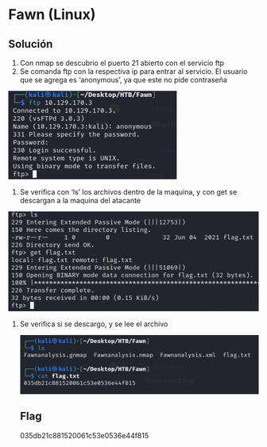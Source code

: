 # Fawn (Linux)

## Solución

1. Con nmap se descubrio el puerto 21 abierto con el servicio ftp
2. Se comanda ftp con la respectiva ip para entrar al servicio. El usuario que se agrega es ‘anonymous’, ya que este no pide contraseña

![Captura de pantalla 2023-02-10 125525.png](../../images/Captura_de_pantalla_2023-02-10_125525.png)

1. Se verifica con ‘ls’ los archivos dentro de la maquina, y con get se descargan a la maquina del atacante

![Captura de pantalla 2023-02-10 125906.png](../../images/Captura_de_pantalla_2023-02-10_125906.png)

1. Se verifica si se descargo, y se lee el archivo
    
    ![Captura de pantalla 2023-02-10 130002.png](../../images/Captura_de_pantalla_2023-02-10_130002.png)
    
    ## Flag
    
    035db21c881520061c53e0536e44f815